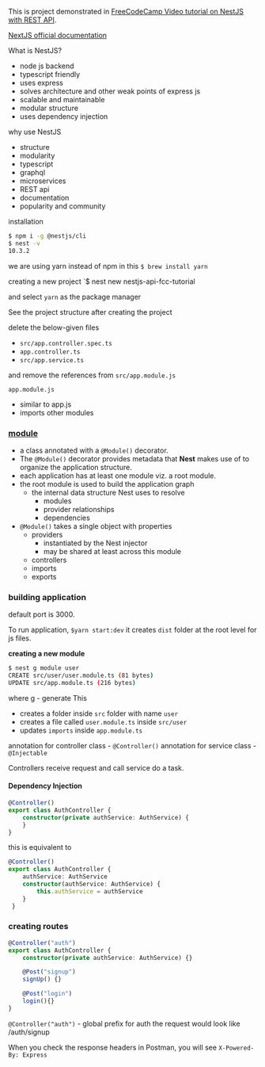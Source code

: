 This is project demonstrated in [FreeCodeCamp Video tutorial on NestJS with REST API](https://www.youtube.com/watch?v=GHTA143_b-s).

[NextJS official documentation](https://docs.nestjs.com/)


What is NestJS?
- node js backend
- typescript friendly
- uses express
- solves architecture and other weak points of express js
- scalable and maintainable
- modular structure
- uses dependency injection


why use NestJS
- structure
- modularity
- typescript
- graphql
- microservices
- REST api
- documentation
- popularity and community


installation
```sh
$ npm i -g @nestjs/cli
$ nest -v
10.3.2
```


we are using yarn instead of npm in this
`$ brew install yarn`


creating a new project
`$ nest new nestjs-api-fcc-tutorial

and select `yarn` as the package manager

See the project structure after creating the project

delete the below-given files
- `src/app.controller.spec.ts`
- `app.controller.ts`
- `src/app.service.ts`

and remove the references from `src/app.module.js`

`app.module.js` 
- similar to app.js
- imports other modules

### [module](https://docs.nestjs.com/modules)
- a class annotated with a `@Module()` decorator. 
- The `@Module()` decorator provides metadata that **Nest** makes use of to organize the application structure.
- each application has at least one module viz. a root module.
- the root module is used to build the application graph
	- the internal data structure Nest uses to resolve 
		- modules
		- provider relationships
		- dependencies
- `@Module()` takes a single object with properties
	- providers
		- instantiated by the Nest injector
		- may be shared at least across this module
	- controllers
	- imports
	- exports


### building application

default port is 3000.

To run application, `$yarn start:dev`
it creates `dist` folder at the root level for js files.

**creating a new module**
```sh
$ nest g module user
CREATE src/user/user.module.ts (81 bytes)
UPDATE src/app.module.ts (216 bytes)
```
where g - generate
This 
- creates a folder inside `src` folder with name `user`
- creates a file called `user.module.ts` inside `src/user`  
- updates `imports` inside `app.module.ts`

annotation for controller class - `@Controller()`
annotation for service class - `@Injectable`

Controllers receive request and call service do a task.

#### Dependency Injection
```ts
@Controller()
export class AuthController {
    constructor(private authService: AuthService) {
    }
}
```

this is equivalent to
```ts
@Controller()
export class AuthController {
	authService: AuthService
    constructor(authService: AuthService) {
	    this.authService = authService
    }
 }
```

### creating routes
```ts
@Controller("auth")
export class AuthController {
    constructor(private authService: AuthService) {}

    @Post("signup")
    signUp() {}

    @Post("login")
    login(){}
}
```

`@Controller("auth")`  - global prefix for auth
the request would look like /auth/signup

When you check the response headers in Postman, you will see
`X-Powered-By: Express` 